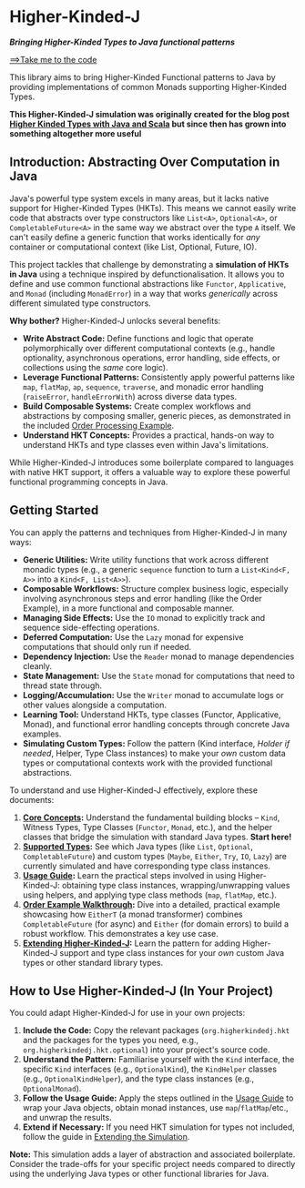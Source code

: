 # Higher-Kinded-J
**_Bringing Higher-Kinded Types to Java functional patterns_**

[==>Take me to the code](https://github.com/higher-kinded-j/higher-kinded-j)

This library aims to bring Higher-Kinded Functional patterns to Java by providing implementations of common Monads supporting Higher-Kinded Types.

**This Higher-Kinded-J simulation was originally created for the blog post [Higher Kinded Types with Java and Scala](https://blog.scottlogic.com/2025/04/11/higher-kinded-types-with-java-and-scala.html) but since then has grown into something altogether more useful**

## Introduction: Abstracting Over Computation in Java

Java's powerful type system excels in many areas, but it lacks native support for Higher-Kinded Types (HKTs). This means we cannot easily write code that abstracts over type constructors like `List<A>`, `Optional<A>`, or `CompletableFuture<A>` in the same way we abstract over the type `A` itself. We can't easily define a generic function that works identically for *any* container or computational context (like List, Optional, Future, IO).

This project tackles that challenge by demonstrating a **simulation of HKTs in Java** using a technique inspired by defunctionalisation. It allows you to define and use common functional abstractions like `Functor`, `Applicative`, and `Monad` (including `MonadError`) in a way that works *generically* across different simulated type constructors.

**Why bother?** Higher-Kinded-J unlocks several benefits:

* **Write Abstract Code:** Define functions and logic that operate polymorphically over different computational contexts (e.g., handle optionality, asynchronous operations, error handling, side effects, or collections using the *same* core logic).
* **Leverage Functional Patterns:** Consistently apply powerful patterns like `map`, `flatMap`, `ap`, `sequence`, `traverse`, and monadic error handling (`raiseError`, `handleErrorWith`) across diverse data types.
* **Build Composable Systems:** Create complex workflows and abstractions by composing smaller, generic pieces, as demonstrated in the included [Order Processing Example](order-walkthrough.md).
* **Understand HKT Concepts:** Provides a practical, hands-on way to understand HKTs and type classes even within Java's limitations.

While Higher-Kinded-J introduces some boilerplate compared to languages with native HKT support, it offers a valuable way to explore these powerful functional programming concepts in Java.

## Getting Started

You can apply the patterns and techniques from Higher-Kinded-J in many ways:

* **Generic Utilities:** Write utility functions that work across different monadic types (e.g., a generic `sequence` function to turn a `List<Kind<F, A>>` into a `Kind<F, List<A>>`).
* **Composable Workflows:** Structure complex business logic, especially involving asynchronous steps and error handling (like the Order Example), in a more functional and composable manner.
* **Managing Side Effects:** Use the `IO` monad to explicitly track and sequence side-effecting operations.
* **Deferred Computation:** Use the `Lazy` monad for expensive computations that should only run if needed.
* **Dependency Injection:** Use the `Reader` monad to manage dependencies cleanly.
* **State Management:** Use the `State` monad for computations that need to thread state through.
* **Logging/Accumulation:** Use the `Writer` monad to accumulate logs or other values alongside a computation.
* **Learning Tool:** Understand HKTs, type classes (Functor, Applicative, Monad), and functional error handling concepts through concrete Java examples.
* **Simulating Custom Types:** Follow the pattern (Kind interface, _Holder if needed_, Helper, Type Class instances) to make your *own* custom data types or computational contexts work with the provided functional abstractions.


To understand and use Higher-Kinded-J effectively, explore these documents:

1.  **[Core Concepts](core-concepts.md):** Understand the fundamental building blocks – `Kind`, Witness Types, Type Classes (`Functor`, `Monad`, etc.), and the helper classes that bridge the simulation with standard Java types. **Start here!**
2.  **[Supported Types](supported-types.md):** See which Java types (like `List`, `Optional`, `CompletableFuture`) and custom types (`Maybe`, `Either`, `Try`, `IO`, `Lazy`) are currently simulated and have corresponding type class instances.
3.  **[Usage Guide](usage-guide.md):** Learn the practical steps involved in using Higher-Kinded-J: obtaining type class instances, wrapping/unwrapping values using helpers, and applying type class methods (`map`, `flatMap`, etc.).
4.  **[Order Example Walkthrough](order-walkthrough.md):** Dive into a detailed, practical example showcasing how `EitherT` (a monad transformer) combines `CompletableFuture` (for async) and `Either` (for domain errors) to build a robust workflow. This demonstrates a key use case.
5.  **[Extending Higher-Kinded-J](extending-simulation.md):** Learn the pattern for adding Higher-Kinded-J support and type class instances for your *own* custom Java types or other standard library types.






## How to Use Higher-Kinded-J (In Your Project)

You could adapt Higher-Kinded-J for use in your own projects:

1.  **Include the Code:** Copy the relevant packages (`org.higherkindedj.hkt` and the packages for the types you need, e.g., `org.higherkindedj.hkt.optional`) into your project's source code.
2.  **Understand the Pattern:** Familiarise yourself with the `Kind` interface, the specific `Kind` interfaces (e.g., `OptionalKind`), the `KindHelper` classes (e.g., `OptionalKindHelper`), and the type class instances (e.g., `OptionalMonad`).
3.  **Follow the Usage Guide:** Apply the steps outlined in the [Usage Guide](usage-guide.md) to wrap your Java objects, obtain monad instances, use `map`/`flatMap`/etc., and unwrap the results.
4.  **Extend if Necessary:** If you need HKT simulation for types not included, follow the guide in [Extending the Simulation](extending-simulation.md).

**Note:** This simulation adds a layer of abstraction and associated boilerplate. Consider the trade-offs for your specific project needs compared to directly using the underlying Java types or other functional libraries for Java.


